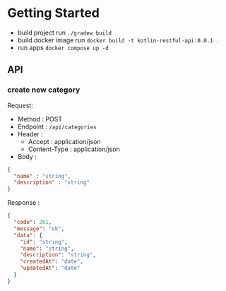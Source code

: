 # Getting Started

- build project run `./gradew build`
- build docker image run `docker build -t kotlin-restful-api:0.0.1 .`
- run apps `docker compose up -d`

## API

### create new category

Request:
- Method : POST
- Endpoint : `/api/categories`
- Header : 
    - Accept : application/json
    - Content-Type : application/json
- Body :

```json
{
  "name" : "string",
  "description" : "string"
}
```

Response :

```json
{
  "code": 201,
  "message": "ok",
  "data": {
    "id": "string",
    "name": "string",
    "description": "string",
    "createdAt": "date",
    "updatedAt": "date"
  }
}
```


